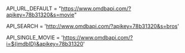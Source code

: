 <!-- Below API will be used to show default movies once the page loads -->
API_URL_DEFAULT = "https://www.omdbapi.com/?apikey=78b31320&s=movie"


<!-- Below API will be used to search movies w.r.t titles -->
API_SEARCH = 'http://www.omdbapi.com/?apikey=78b31320&s=bros'


<!-- We will then pass parameter imdbID in the below API to get results for single movie details-->
API_SINGLE_MOVIE = 'https://www.omdbapi.com/?i=${imdbID}&apikey=78b31320'
